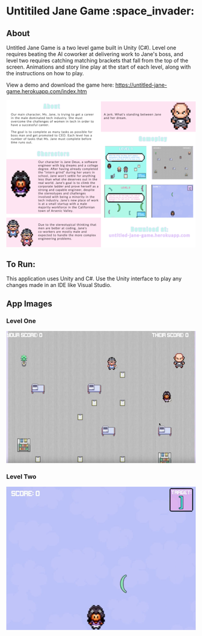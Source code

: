 
<h1>Untitiled Jane Game :space_invader:</h1>

<h2>About</h2>
Untitled Jane Game is a two level game built in Unity (C#). Level one requires beating the AI coworker at delivering work to Jane's boss, and level two requires catching matching brackets that fall from the top of the screen. Animations and story line play at the start of each level, along with the instructions on how to play.

View a demo and download the game here: https://untitled-jane-game.herokuapp.com/index.htm

<img src="/Screenshots/JaneGame1.png">

<h2>To Run:</h2>
This application uses Unity and C#. Use the Unity interface to play any changes made in an IDE like Visual Studio.


<h2>App Images</h2>

<h3>Level One</h3>
<img src="/Screenshots/JaneGame2.png">

<h3>Level Two</h3>

<img src="/Screenshots/JaneGame3.png">
